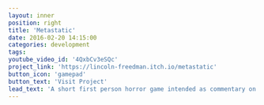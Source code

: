 ```yaml
---
layout: inner
position: right
title: 'Metastatic'
date: 2016-02-20 14:15:00
categories: development
tags:
youtube_video_id: '4QxbCv3eSQc'
project_link: 'https://lincoln-freedman.itch.io/metastatic'
button_icon: 'gamepad'
button_text: 'Visit Project'
lead_text: 'A short first person horror game intended as commentary on the stages of grief experienced by those diagnosed with serious illnesses. '
---
```

